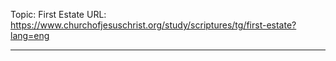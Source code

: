 Topic: First Estate
URL: https://www.churchofjesuschrist.org/study/scriptures/tg/first-estate?lang=eng

---

